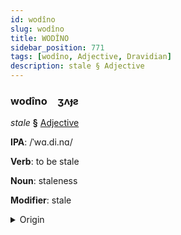 ```yaml
---
id: wodîno
slug: wodîno
title: WODÎNO
sidebar_position: 771
tags: [wodîno, Adjective, Dravidian]
description: stale § Adjective
---
```


### wodîno&emsp;<span kind="abugida">ʒʌɟƨ</span>

*stale* **§** [Adjective](../../tags/Adjective)

**IPA**: /ˈwɑ.di.nɑ/

**Verb**: to be stale

**Noun**: staleness

**Modifier**: stale

<details>
    <summary>Origin</summary>
    Telugu వాడిన vāḍina /ʋaː.di.na/<br/>
    <em>Dravidian Language Family</em>
</details>